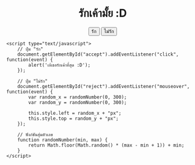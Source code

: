 <!DOCTYPE html>
<html lang="th">
<head>
    <meta charset="utf-8">
    <title>รักเค้ามั้ย</title>
    <style type="text/css">
        #main {
            text-align: center;
            padding-top: 50px;
        }
        #reject {
            position: relative;
            left: 0;
            top: 0;
            transition: all .1s ease-in-out;
        }
    </style>
</head>
<body>
    <div id="main">
        <h1>รักเค้ามั้ย :D</h1>
        <button id="accept">รัก</button>
        <button id="reject">ไม่รัก</button>
    </div>

    <script type="text/javascript">
        // ปุ่ม "รัก"
        document.getElementById("accept").addEventListener("click", function(event) {
            alert('เย้เธอรักเค้าที่สุด :D');
        });

        // ปุ่ม "ไม่รัก"
        document.getElementById("reject").addEventListener("mouseover", function(event) {
            var random_x = randomNumber(0, 300);
            var random_y = randomNumber(0, 300);

            this.style.left = random_x + "px";
            this.style.top = random_y + "px";
        });

        // ฟังก์ชันสุ่มตัวเลข
        function randomNumber(min, max) {
            return Math.floor(Math.random() * (max - min + 1)) + min;
        }
    </script>
</body>
</html>
